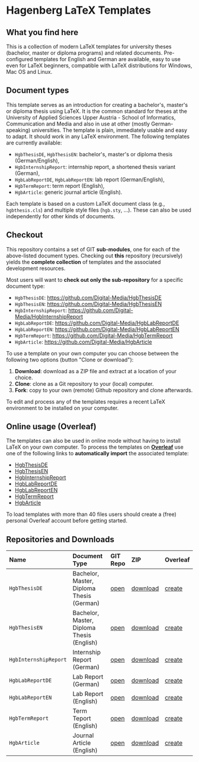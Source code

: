 # Hagenberg LaTeX Templates

## What you find here

This is a collection of modern LaTeX templates for university theses (bachelor, master or diploma programs) and related documents. Pre-configured templates for English and German are available, easy to use even for LaTeX beginners, compatible with LaTeX distributions for Windows, Mac OS and Linux.

## Document types

This template serves as an introduction for creating a bachelor's, master's or diploma thesis using LaTeX. It is the common standard for theses at the University of Applied Sciences Upper Austria - School of Informatics, Communication and Media and also in use at other (mostly German-speaking) universities. The template is plain, immediately usable and easy to adapt. It should work in any LaTeX environment. The following templates are currently available:

* ``HgbThesisDE``, ``HgbThesisEN``: bachelor's, master's or diploma thesis (German/English),
* ``HgbInternshipReport``: internship report, a shortened thesis variant (German),
* ``HgbLabReportDE``, ``HgbLabReportEN``: lab report (German/English),
* ``HgbTermReport``: term report (English),
* ``HgbArticle``: generic journal article (English).

Each template is based on a custom LaTeX document class (e.g., ``hgbthesis.cls``) and multiple style files  (``hgb.sty``, ...). These can also be used independently for other kinds of documents.


## Checkout

This repository contains a set of GIT **sub-modules**, one for each of the above-listed document types.
Checking out **this** repository (recursively) yields the **complete collection** of templates and the 
associated development resources.


Most users will want to **check out only the sub-repository** for a specific document type:

* ``HgbThesisDE``: https://github.com/Digital-Media/HgbThesisDE
* ``HgbThesisEN``: https://github.com/Digital-Media/HgbThesisEN
* ``HgbInternshipReport``: https://github.com/Digital-Media/HgbInternshipReport
* ``HgbLabReportDE``: https://github.com/Digital-Media/HgbLabReportDE
* ``HgbLabReportEN``: https://github.com/Digital-Media/HgbLabReportEN
* ``HgbTermReport``: https://github.com/Digital-Media/HgbTermReport
* ``HgbArticle``: https://github.com/Digital-Media/HgbArticle

To use a template on your own computer you can choose between the following two options (button "Clone or download"):

1. **Download**: download as a ZIP file and extract at a location of your choice.
2. **Clone**: clone as a Git repository to your (local) computer.
3. **Fork**: copy to your own (remote) Github repository and clone afterwards.

To edit and process any of the templates requires a recent LaTeX environment to be installed on your computer.


## Online usage (Overleaf)

The templates can also be used in online mode without having to install LaTeX on your own computer. 
To process the templates on **[Overleaf](https://www.overleaf.com/)** use one of the following links to 
**automatically import** the associated template:

* [HgbThesisDE](https://www.overleaf.com/docs?snip_uri=https://github.com/Digital-Media/HgbThesisDE/archive/master.zip)
* [HgbThesisEN](https://www.overleaf.com/docs?snip_uri=https://github.com/Digital-Media/HgbThesisEN/archive/master.zip)
* [HgbInternshipReport](https://www.overleaf.com/docs?snip_uri=https://github.com/Digital-Media/HgbInternshipReport/archive/master.zip)
* [HgbLabReportDE](https://www.overleaf.com/docs?snip_uri=https://github.com/Digital-Media/HgbLabReportDE/archive/master.zip)
* [HgbLabReportEN](https://www.overleaf.com/docs?snip_uri=https://github.com/Digital-Media/HgbLabReportEN/archive/master.zip)
* [HgbTermReport](https://www.overleaf.com/docs?snip_uri=https://github.com/Digital-Media/HgbTermReport/archive/master.zip)
* [HgbArticle](https://www.overleaf.com/docs?snip_uri=https://github.com/Digital-Media/HgbArticle/archive/master.zip)

To load templates with more than 40 files users should create a (free) personal Overleaf account before getting started.


## Repositories and Downloads


| Name | Document Type | GIT Repo | ZIP | Overleaf |
| :--- | :--- | :--- | :--- | :--- |
| `HgbThesisDE` | Bachelor, Master, Diploma Thesis (German) | [open](https://github.com/Digital-Media/HgbThesisDE) | [download](https://github.com/Digital-Media/HgbThesisDE/archive/master.zip) | [create](https://www.overleaf.com/docs?snip_uri=https://github.com/Digital-Media/HgbThesisDE/archive/master.zip) |
| `HgbThesisEN` | Bachelor, Master, Diploma Thesis (English) | [open](https://github.com/Digital-Media/HgbThesisEN) |[download](https://github.com/Digital-Media/HgbThesisEN/archive/master.zip) | [create](https://www.overleaf.com/docs?snip_uri=https://github.com/Digital-Media/HgbThesisEN/archive/master.zip) |
| `HgbInternshipReport` | Internship Report (German) | [open](https://github.com/Digital-Media/HgbInternshipReport) | [download](https://github.com/Digital-Media/HgbInternshipReport/archive/master.zip) | [create](https://www.overleaf.com/docs?snip_uri=https://github.com/Digital-Media/HgbInternshipReport/archive/master.zip) |
| `HgbLabReportDE` | Lab Report (German) | [open](https://github.com/Digital-Media/HgbLabReportDE) | [download](https://github.com/Digital-Media/HgbLabReportDE/archive/master.zip) | [create](https://www.overleaf.com/docs?snip_uri=https://github.com/Digital-Media/HgbLabReportDE/archive/master.zip) |
| `HgbLabReportEN` | Lab Report (English) | [open](https://github.com/Digital-Media/HgbLabReportEN) | [download](https://github.com/Digital-Media/HgbLabReportEN/archive/master.zip) | [create](https://www.overleaf.com/docs?snip_uri=https://github.com/Digital-Media/HgbLabReportEN/archive/master.zip) |
| `HgbTermReport` | Term Teport (English) | [open](https://github.com/Digital-Media/HgbTermReport) | [download](https://github.com/Digital-Media/HgbTermReport/archive/master.zip) | [create](https://www.overleaf.com/docs?snip_uri=https://github.com/Digital-Media/HgbTermReport/archive/master.zip) |
| `HgbArticle` | Journal Article (English) | [open](https://github.com/Digital-Media/HgbArticle) | [download](https://github.com/Digital-Media/HgbArticle/archive/master.zip) | [create](https://www.overleaf.com/docs?snip_uri=https://github.com/Digital-Media/HgbArticle/archive/master.zip) |












